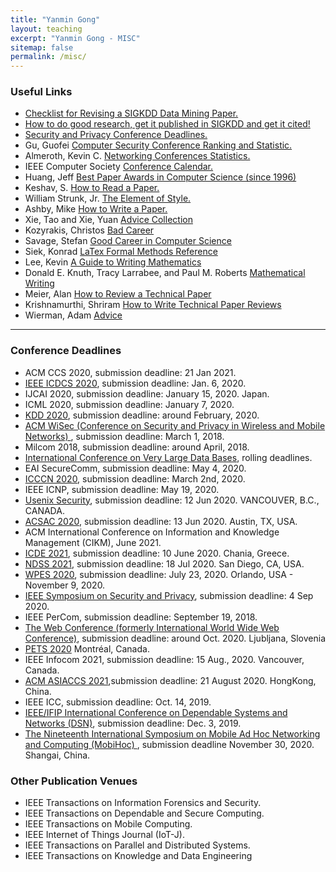```yaml
---
title: "Yanmin Gong" 
layout: teaching
excerpt: "Yanmin Gong - MISC"
sitemap: false
permalink: /misc/
---
```


### Useful Links    
- <a href="https://web.cs.dal.ca/~eem/gradResources/KDD/Checklist%20for%20Revising%20a%20SIGKDD%20Data%20Mining%20Paper.pdf" target="_blank">Checklist for Revising a SIGKDD Data Mining Paper. </a> 
- <a href="http://www.cs.ucr.edu/~eamonn/Keogh_SIGKDD09_tutorial.pdf" target="_blank">How to do good research, get it published in SIGKDD and get it cited! </a> 
- <a href="https://sec-deadlines.github.io/" target="_blank">Security and Privacy Conference Deadlines.</a> 
- Gu, Guofei <a href="http://faculty.cs.tamu.edu/guofei/sec_conf_stat.htm
" target="_blank">Computer Security Conference Ranking and Statistic.</a> 
- Almeroth, Kevin C. <a href="https://www.cs.ucsb.edu/~almeroth/conf/stats/
" target="_blank">Networking Conferences Statistics.</a> 
- IEEE Computer Society <a href="https://www.computer.org/web/conferences/calendar
" target="_blank">Conference Calendar.</a> 
- Huang, Jeff <a href="http://jeffhuang.com/best_paper_awards.html" target="_blank">Best Paper Awards in Computer Science (since 1996)</a>
- Keshav, S. <a href="http://ccr.sigcomm.org/online/files/p83-keshavA.pdf" target="_blank">How to Read a Paper. </a> 
- William Strunk, Jr. <a href="folder/elementofstyle.pdf" target="_blank">The Element of Style. </a>
- Ashby, Mike <a href="folder/howtowriteapaper.pdf" target="_blank">How to Write a Paper. </a>
- Xie, Tao and Xie, Yuan <a href="http://taoxie.cs.illinois.edu/advice.htm" target="_blank">Advice Collection</a>
- Kozyrakis, Christos <a href="folder/BadCareer.pdf" target="_blank">Bad Career </a>
- Savage, Stefan <a href="folder/GoodCareer.pdf" target="_blank">Good Career in Computer Science</a>
- Siek, Konrad <a href="http://www.cs.put.poznan.pl/ksiek/latexmath.html" target="_blank">LaTex Formal Methods Reference</a>
- Lee, Kevin <a href="folder/writingman.pdf"  target="_blank">A Guide to Writing Mathematics</a>
- Donald E. Knuth, Tracy Larrabee, and Paul M. Roberts <a href="http://jmlr.csail.mit.edu/reviewing-papers/knuth_mathematical_writing.pdf"  target="_blank">Mathematical Writing</a>
- Meier, Alan <a href="folder/how_to_review.pdf"  target="_blank">How to Review a Technical Paper </a>
- Krishnamurthi, Shriram <a href="https://cs.brown.edu/~sk/Memos/Paper-Reviews/"  target="_blank">How to Write Technical Paper Reviews </a>
- Wierman, Adam  <a href="http://users.cms.caltech.edu/~adamw/advising.html/"  target="_blank">Advice </a>    
<!--         <li>Socolofsky, Scott A. <a href="https://ceprofs.civil.tamu.edu/ssocolofsky/downloads/paper_how-to.pdf
" target="_blank">How to write a research journal article in engineering and science.</a> </li> 
        <li>Feamster, Nick <a href="https://greatresearch.org/2013/08/31/time-management-tactics-for-academics/" target="_blank">Time Management Tactics for Academics. </a> 
-->
    
<hr>

### Conference Deadlines
- ACM CCS 2020, submission deadline: 21 Jan 2021.
- <a href="https://icdcs2020.sg/" target="_blank">IEEE ICDCS 2020</a>, submission deadline: Jan. 6, 2020. 
- IJCAI 2020, submission deadline: January 15, 2020. Japan. 
- ICML 2020, submission deadline: January 7, 2020.
- <a href="https://www.kdd.org/kdd2020/" target="_blank"> KDD 2020</a>, submission deadline: around February, 2020. 
- <a href="https://petsymposium.org/index.php" target="_blank"> ACM WiSec (Conference on Security and Privacy in Wireless and Mobile Networks) </a>, submission deadline: March 1, 2018. 
- Milcom 2018, submission deadline: around April, 2018. 
- <a href="http://vldb2018.lncc.br/submission-guidelines.html" target="_blank">International Conference on Very Large Data Bases</a>, rolling deadlines.
- EAI SecureComm, submission deadline: May 4, 2020. 
- <a href="http://www.icccn.org/icccn20/call-for-papers/index.html" target="_blank"> ICCCN 2020</a>, submission deadline: March 2nd, 2020. 
- IEEE ICNP, submission deadline: May 19, 2020.
- <a href="https://www.usenix.org/conference/usenixsecurity21" target="_blank"> Usenix Security</a>, submission deadline: 12 Jun 2020. VANCOUVER, B.C., CANADA.
- <a href="https://www.acsac.org/2020/">ACSAC 2020</a>, submission deadline: 13 Jun 2020. Austin, TX, USA. 
- ACM International Conference on Information and Knowledge Management (CIKM), June 2021.
- <a href="http://www.icde2021.gr/">ICDE 2021</a>, submission deadline: 10 June 2020. Chania, Greece. 
- <a href="https://www.ndss-symposium.org/ndss-2021/">NDSS 2021</a>, submission deadline: 18 Jul 2020. San Diego, CA, USA.
- <a href="https://wpes.tech/2020/">WPES 2020</a>, submission deadline: July 23, 2020. Orlando, USA - November 9, 2020. 
- <a href="https://www.ieee-security.org/TC/SP2021/">IEEE Symposium on Security and Privacy</a>, submission deadline: 4 Sep 2020.
- IEEE PerCom, submission deadline: September 19, 2018. 
- <a href="http://www2021.thewebconf.org/" target="_blank"> The Web Conference (formerly International World Wide Web Conference)</a>, submission deadline: around Oct. 2020. Ljubljana, Slovenia
- <a href="https://petsymposium.org">PETS 2020</a> Montréal, Canada.
- IEEE Infocom 2021, submission deadline: 15 Aug., 2020. Vancouver, Canada. 
- <a href="https://asiaccs2021.comp.polyu.edu.hk/" target="_blank">ACM ASIACCS 2021</a>,submission deadline: 21 August 2020. HongKong, China.
- IEEE ICC, submission deadline: Oct. 14, 2019.
- <a href="https://dsn2020.webs.upv.es" target="_blank">IEEE/IFIP International Conference on Dependable Systems and Networks (DSN)</a>, submission deadline: Dec. 3, 2019.
- <a href="https://www.sigmobile.org/mobihoc/2018/" target="_blank">The Nineteenth International Symposium on Mobile Ad Hoc Networking and Computing (MobiHoc) </a>, submission deadline November 30, 2020. Shangai, China.

### Other Publication Venues
- IEEE Transactions on Information Forensics and Security.
- IEEE Transactions on Dependable and Secure Computing.
- IEEE Transactions on Mobile Computing.
- IEEE Internet of Things Journal (IoT-J).
- IEEE Transactions on Parallel and Distributed Systems.
- IEEE Transactions on Knowledge and Data Engineering
